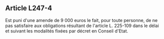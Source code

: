 Article L247-4
----
Est puni d'une amende de 9 000 euros le fait, pour toute personne, de ne pas
satisfaire aux obligations résultant de l'article L. 225-109 dans le délai et
suivant les modalités fixées par décret en Conseil d'Etat.
